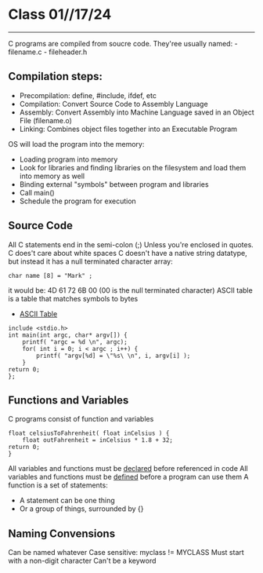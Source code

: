 # Class 01//17/24
-----------------------------------------------------------------------------------------------------------
C programs are compiled from soucre code. 
They'ree usually named: 
	- filename.c
	- fileheader.h

## Compilation steps:
* Precompilation: define, #include, ifdef, etc
* Compilation: Convert Source Code to Assembly Language
* Assembly: Convert Assembly into Machine Language saved in an Object File (filename.o)
* Linking: Combines object files together into an Executable Program

OS will load the program into the memory:
* Loading program into memory
* Look for libraries and finding libraries on the filesystem and load them into memory as well
* Binding external "symbols" between program and libraries
* Call main()
* Schedule the program for execution


## Source Code

All C statements end in the semi-colon (;)
Unless you're enclosed in quotes. C does't care about white spaces
C doesn't have a native string datatype, but instead it has a null terminated character array:
```
char name [8] = "Mark" ;
```
it would be: 4D 61 72 6B 00 (00 is the null terminated character)
ASCII table is a table that matches symbols to bytes

* [ASCII Table](https://www.sciencebuddies.org/science-fair-projects/references/ascii-table)

```
include <stdio.h>
int main(int argc, char* argv[]) {
	printf( "argc = %d \n", argc);
	for( int i = 0; i < argc ; i++) {
		printf( "argv[%d] = \"%s\ \n", i, argv[i] );
	}
return 0;
};
```

## Functions and Variables
C programs consist of function and variables

```
float celsiusToFahrenheit( float inCelsius ) {
    float outFahrenheit = inCelsius * 1.8 + 32;
return 0;
}
```
All variables and functions must be <u>declared</u> before referenced in code
All variables and functions must be <u>defined</u> before a program can use them
A function is a set of statements:
* A statement can be one thing
* Or a group of things, surrounded by {}

## Naming Convensions
Can be named whatever
Case sensitive: myclass != MYCLASS
Must start with a non-digit character
Can't be a keyword













